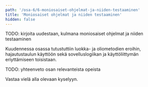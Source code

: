 ```yaml
---
path: '/osa-6/6-moniosaiset-ohjelmat-ja-niiden-testaaminen'
title: 'Moniosaiset ohjelmat ja niiden testaaminen'
hidden: false
---
```



TODO: kirjoita uudestaan, kulmana moniosaiset ohjelmat ja niiden testaaminen


Kuudennessa osassa tutustuttiin luokka- ja oliometodien eroihin, hajautustaulun käyttöön sekä sovelluslogiikan ja käyttöliittymän eriyttämiseen toisistaan.

TODO: yhteenveto osan relevanteista opeista

Vastaa vielä alla olevaan kyselyyn.

<quiznator id='5c571494017ffc13eddca70b'></quiznator>
